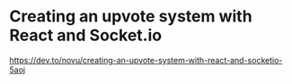 # Creating an upvote system with React and Socket.io

https://dev.to/novu/creating-an-upvote-system-with-react-and-socketio-5aoj
